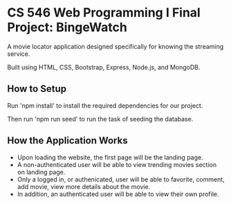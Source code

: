 # CS 546 Web Programming I Final Project: BingeWatch
A movie locator application designed specifically for knowing the streaming service.

Built using HTML, CSS, Bootstrap, Express, Node.js, and MongoDB.

## How to Setup
Run 'npm install' to install the required dependencies for our project.  

Then run 'npm run seed' to run the task of seeding the database.

## How the Application Works
- Upon loading the website, the first page will be the landing page.
- A non-authenticated user will be able to view trending movies section on landing page.
- Only a logged in, or authenicated, user will be able to favorite, comment, add movie, view more details about the movie. 
- In addition, an authenticated user will be able to view their own profile.
